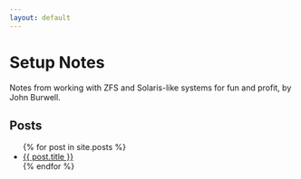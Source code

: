 ```yaml
---
layout: default
---
```


<body>

<h1>Setup Notes</h1>
<p>Notes from working with ZFS and Solaris-like systems for fun and profit, by John Burwell.</p>

<h2>Posts</h2>

<ul>{% for post in site.posts %}
<li><a href="{{ post.url }}">{{ post.title }}</a></li>{% endfor %}
</ul>

</body>
